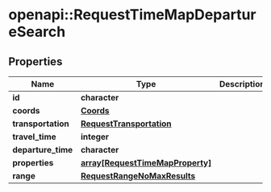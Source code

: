 # openapi::RequestTimeMapDepartureSearch

## Properties
Name | Type | Description | Notes
------------ | ------------- | ------------- | -------------
**id** | **character** |  | 
**coords** | [**Coords**](Coords.md) |  | 
**transportation** | [**RequestTransportation**](RequestTransportation.md) |  | 
**travel_time** | **integer** |  | 
**departure_time** | **character** |  | 
**properties** | [**array[RequestTimeMapProperty]**](RequestTimeMapProperty.md) |  | [optional] 
**range** | [**RequestRangeNoMaxResults**](RequestRangeNoMaxResults.md) |  | [optional] 


